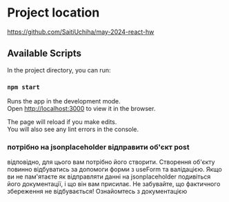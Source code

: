 # Project location

https://github.com/SaitiUchiha/may-2024-react-hw

## Available Scripts

In the project directory, you can run:

### `npm start`

Runs the app in the development mode.\
Open [http://localhost:3000](http://localhost:3000) to view it in the browser.

The page will reload if you make edits.\
You will also see any lint errors in the console.

### потрібно на jsonplaceholder відправити об'єкт post

відповідно, для цього вам потрібно його створити. Створення об'єкту повинно відбуватись за допомоги форми з useForm та
валідацією.
Якщо ви не пам'ятаєте як відправляти данні на jsonplaceholder подивіться його документації, і що він вам присилає.
Не забувайте, що фактичного збереження не відбувається! Ознайомтесь з документацією
